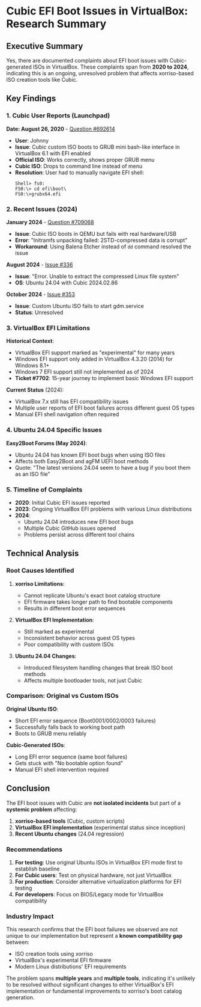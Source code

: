 # Cubic EFI Boot Issues in VirtualBox: Research Summary

## Executive Summary

Yes, there are documented complaints about EFI boot issues with Cubic-generated ISOs in VirtualBox. These complaints span from **2020 to 2024**, indicating this is an ongoing, unresolved problem that affects xorriso-based ISO creation tools like Cubic.

## Key Findings

### 1. Cubic User Reports (Launchpad)

**Date: August 26, 2020** - [Question #692614](https://answers.launchpad.net/cubic/+question/692614)
- **User**: Johnny
- **Issue**: Cubic custom ISO boots to GRUB mini bash-like interface in VirtualBox 6.1 with EFI enabled
- **Official ISO**: Works correctly, shows proper GRUB menu
- **Cubic ISO**: Drops to command line instead of menu
- **Resolution**: User had to manually navigate EFI shell:
  ```
  Shell> fs0:
  FS0:\> cd efi\boot\
  FS0:\>grubx64.efi
  ```

### 2. Recent Issues (2024)

**January 2024** - [Question #709068](https://answers.launchpad.net/cubic/+question/709068)
- **Issue**: Cubic ISO boots in QEMU but fails with real hardware/USB
- **Error**: "Initramfs unpacking failed: 2STD-compressed data is corrupt"
- **Workaround**: Using Balena Etcher instead of `dd` command resolved the issue

**August 2024** - [Issue #336](https://github.com/PJ-Singh-001/Cubic/issues/336)
- **Issue**: "Error. Unable to extract the compressed Linux file system"
- **OS**: Ubuntu 24.04 with Cubic 2024.02.86

**October 2024** - [Issue #353](https://github.com/PJ-Singh-001/Cubic/issues/353)
- **Issue**: Custom Ubuntu ISO fails to start gdm.service
- **Status**: Unresolved

### 3. VirtualBox EFI Limitations

**Historical Context**:
- VirtualBox EFI support marked as "experimental" for many years
- Windows EFI support only added in VirtualBox 4.3.20 (2014) for Windows 8.1+
- Windows 7 EFI support still not implemented as of 2024
- **Ticket #7702**: 15-year journey to implement basic Windows EFI support

**Current Status** (2024):
- VirtualBox 7.x still has EFI compatibility issues
- Multiple user reports of EFI boot failures across different guest OS types
- Manual EFI shell navigation often required

### 4. Ubuntu 24.04 Specific Issues

**Easy2Boot Forums (May 2024)**:
- Ubuntu 24.04 has known EFI boot bugs when using ISO files
- Affects both Easy2Boot and agFM UEFI boot methods
- Quote: "The latest versions 24.04 seem to have a bug if you boot them as an ISO file"

### 5. Timeline of Complaints

- **2020**: Initial Cubic EFI issues reported
- **2023**: Ongoing VirtualBox EFI problems with various Linux distributions
- **2024**: 
  - Ubuntu 24.04 introduces new EFI boot bugs
  - Multiple Cubic GitHub issues opened
  - Problems persist across different tool chains

## Technical Analysis

### Root Causes Identified

1. **xorriso Limitations**: 
   - Cannot replicate Ubuntu's exact boot catalog structure
   - EFI firmware takes longer path to find bootable components
   - Results in different boot error sequences

2. **VirtualBox EFI Implementation**:
   - Still marked as experimental
   - Inconsistent behavior across guest OS types
   - Poor compatibility with custom ISOs

3. **Ubuntu 24.04 Changes**:
   - Introduced filesystem handling changes that break ISO boot methods
   - Affects multiple bootloader tools, not just Cubic

### Comparison: Original vs Custom ISOs

**Original Ubuntu ISO**:
- Short EFI error sequence (Boot0001/0002/0003 failures)
- Successfully falls back to working boot path
- Boots to GRUB menu reliably

**Cubic-Generated ISOs**:
- Long EFI error sequence (same boot failures)
- Gets stuck with "No bootable option found"
- Manual EFI shell intervention required

## Conclusion

The EFI boot issues with Cubic are **not isolated incidents** but part of a **systemic problem** affecting:

1. **xorriso-based tools** (Cubic, custom scripts)
2. **VirtualBox EFI implementation** (experimental status since inception)
3. **Recent Ubuntu changes** (24.04 regression)

### Recommendations

1. **For testing**: Use original Ubuntu ISOs in VirtualBox EFI mode first to establish baseline
2. **For Cubic users**: Test on physical hardware, not just VirtualBox
3. **For production**: Consider alternative virtualization platforms for EFI testing
4. **For developers**: Focus on BIOS/Legacy mode for VirtualBox compatibility

### Industry Impact

This research confirms that the EFI boot failures we observed are not unique to our implementation but represent a **known compatibility gap** between:
- ISO creation tools using xorriso
- VirtualBox's experimental EFI firmware
- Modern Linux distributions' EFI requirements

The problem spans **multiple years** and **multiple tools**, indicating it's unlikely to be resolved without significant changes to either VirtualBox's EFI implementation or fundamental improvements to xorriso's boot catalog generation.